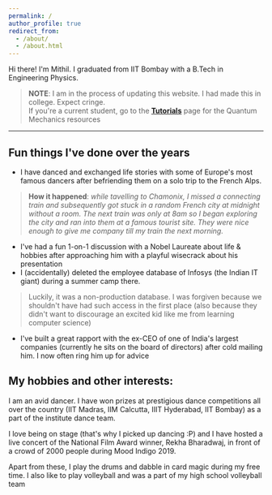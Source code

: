 ```yaml
---
permalink: /
author_profile: true
redirect_from:
  - /about/
  - /about.html
---
```

Hi there! I'm Mithil. I graduated from IIT Bombay with a B.Tech in Engineering Physics.  
  
> **NOTE**: I am in the process of updating this website. I had made this in college. Expect cringe.  
> If you're a current student, go to the [**Tutorials**](/tutorials) page for the Quantum Mechanics resources  

---    

<!-- Currently, I'm building a product based on the principles of Neuromorphic Computing.   -->
<!-- I have a couple of job offers (a corporate venture role & an engineering role), but I'm looking to work at a startup instead.  -->

<!-- I've interned at the new ventures arm of the Tata Group & at Université Paris-Saclay. I've also cofounded a startup & won a grant. Find my [**Resume/CV**](/cv) here.  -->


## Fun things I've done over the years
 - I have danced and exchanged life stories with some of Europe's most famous dancers after befriending them on a solo trip to the French Alps.  
 > **How it happened**: *while tavelling to Chamonix, I missed a connecting train and subsequently got stuck in a random French city at midnight without a room. The next train was only at 8am so I began exploring the city and ran into them at a famous tourist site. They were nice enough to give me company till my train the next morning.*   
 - I've had a fun 1-on-1 discussion with a Nobel Laureate about life & hobbies after approaching him with a playful wisecrack about his presentation  
 - I (accidentally) deleted the employee database of Infosys (the Indian IT giant) during a summer camp there.  
 > Luckily, it was a non-production database. I was forgiven because we shouldn't have had such access in the first place (also because they didn't want to discourage an excited kid like me from learning computer science)  
 - I've built a great rapport with the ex-CEO of one of India's largest companies (currently he sits on the board of directors) after cold mailing him. I now often ring him up for advice  


<!-- ## In my past:
- Finished my Bachelor's thesis a sem early in the field Photonics at the Laboratory of Optics of Quantum Materials (LOQM), IITB  
- Undergraduate Research in the field of Neuromorphic Circuits and Algorithms at the Memory Logic Device & Design labs, IIT Bombay  
- Worked as a Jr. Machine Learning Engineer at UMIC. Designed the entire ML & Perceptions subsystem of an aerial robot and qualified 2 stages of the Barcelona Smart Drone Challenge (later cancelled due to COVID-19). The subsystem was co-opted by later recruits, and was used in the aerial robot that won a [**world championship**](http://www.aerialroboticscompetition.org/simulation_challenge.php).
- Served as the coordinator of the aerial robotics team - AeRoVe. During my tenure, I designed a pitch that won INR 0.8 Million in funding through IRCC.
- Qualified the Indian National Astronomy Olympiad. I was invited to the selection camp for the Indian delegation to the International Olympiad in Astronomy and Astrophysics
- Runner up at the IBM Bluemix Hackathon during high school (beating teams 2 years senior). I had developed a twitter monitoring tool using Watson's NLU API
- Twice Was as a Teaching Assistant for the Quantum Physics courses (Mandatory courses for all B.Tech Freshmen).   -->

## My hobbies and other interests:
I am an avid dancer. I have won prizes at prestigious dance competitions all over the country (IIT Madras, IIM Calcutta, IIIT Hyderabad, IIT Bombay) as a part of the institute dance team.  

I love being on stage (that's why I picked up dancing :P) and I have hosted a live concert of the National Film Award winner, Rekha Bharadwaj, in front of a crowd of 2000 people during Mood Indigo 2019.  

Apart from these, I play the drums and dabble in card magic during my free time. I also like to play volleyball and was a part of my high school volleyball team

<!-- Education:
Bachelor of Technology in Engineering Physics, with a minor in Mathematics (2023) Indian Institute of Technology, Bombay Cumulative Performance Index (CPI) score of 8.93/10.0 -->
